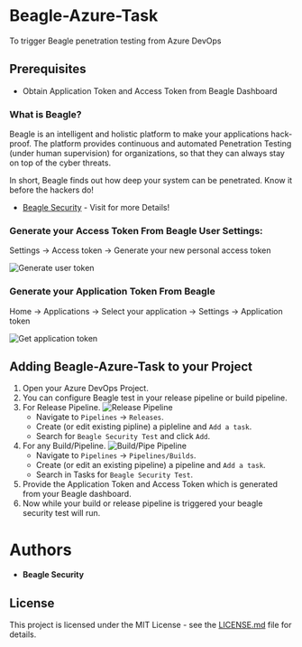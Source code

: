 
# Beagle-Azure-Task
To trigger Beagle penetration testing from Azure DevOps

## Prerequisites

* Obtain Application Token and Access Token from Beagle Dashboard

### What is Beagle?

Beagle is an intelligent and holistic platform to make your applications hack-proof. The platform provides continuous and automated Penetration Testing (under human supervision) for organizations, so that they can always stay on top of the cyber threats.

In short, Beagle finds out how deep your system can be penetrated. Know it before the hackers do! 

* [Beagle Security](https://beaglesecurity.com/) - Visit for more Details!

### Generate your Access Token From Beagle User Settings:
  Settings -> Access token -> Generate your new personal access token

![Generate user token](https://beagle-web.s3.amazonaws.com/assets/share/usertoken.png)

### Generate your Application Token From Beagle
  Home -> Applications -> Select your application -> Settings -> Application token

![Get application token](https://beagle-web.s3.amazonaws.com/assets/share/apptoken.png)

## Adding Beagle-Azure-Task to your Project

1. Open your Azure DevOps Project.
2. You can configure Beagle test in your release pipeline or build pipeline.
3. For Release Pipeline.
    ![Release Pipeline](https://beagle-web.s3.amazonaws.com/assets/share/release.png)
    * Navigate to `Pipelines` -> `Releases`.
    * Create (or edit existing pipline) a pipleline and `Add a task`.
    * Search for `Beagle Security Test` and click `Add`.
4. For any Build/Pipeline.
    ![Build/Pipe Pipeline](https://beagle-web.s3.amazonaws.com/assets/share/release.png)
    * Navigate to `Pipelines` -> `Pipelines/Builds`.
    * Create (or edit an existing pipeline) a pipeline and `Add a task`.
    * Search in Tasks for `Beagle Security Test`.
5. Provide the Application Token and Access Token which is generated from your Beagle dashboard.
6. Now while your build or release pipeline is triggered your beagle security test will run.

# Authors

* **Beagle Security**

## License

This project is licensed under the MIT License - see the [LICENSE.md](LICENSE.md) file for details.